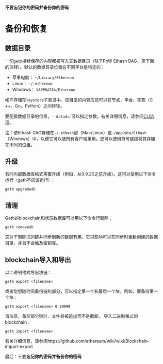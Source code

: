 #### **不要忘记你的密码并备份你的密码**

# 备份和恢复

## 数据目录

一切`geth`持续保存的内容都被写入其数据目录（除了PoW Ethash DAG，见下面的注释）。默认的数据目录位置在不同平台是特定的：
* 苹果电脑： `~/Library/Ethereum`
* Linux： `~/.ethereum`
* Windows： `%APPDATA%/Ethereum`

帐户存储在`keystore`子目录中。该目录的内容应该可以在节点，平台，实现（C ++，Go，Python）之间传输。

要配置数据目录的位置，`--datadir`可以指定参数。有关详细信息，请参阅[CLI选项](https://github.com/ethereum/go-ethereum/wiki/Command-Line-Options)。

注：该Ethash DAG存储在`~/.ethash`键（Mac/Linux）或`~/AppData/Ethash`（Windows）中，以便它可以被所有客户端重用。您可以使用符号链接将其存储在不同的位置。

## 升级

有时内部数据库格式需要升级（例如，从0.9.20之前升级）。这可以使用以下命令运行（geth不应该运行）：

    geth upgradedb

## 清理

Geth的blockchain和状态数据库可以用以下命令行删除：

    geth removedb

这对于删除旧的链并同步到新的链很有用。它只影响可以在同步时重新创建的数据目录，并且不会触及密钥库。

## blockchain导入和导出

以二进制格式导出块链：

    geth export <filename>

或者您想随时间备份链的部分，可以指定第一个和最后一个块。例如，要备份第一个块：

    geth export <filename> 0 29999

请注意，备份部分链时，文件将被追加而不是截断。
导入二进制格式的blockchain：

    geth import <filename>

有关详细信息，请参阅https://github.com/ethereum/wiki/wiki/Blockchain-import-export

最后：不要**忘记你的密码并备份你的密码**
